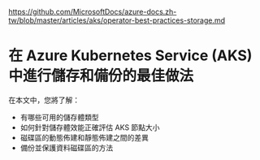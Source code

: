 https://github.com/MicrosoftDocs/azure-docs.zh-tw/blob/master/articles/aks/operator-best-practices-storage.md

# 在 Azure Kubernetes Service (AKS) 中進行儲存和備份的最佳做法



在本文中，您將了解：

* 有哪些可用的儲存體類型
* 如何針對儲存體效能正確評估 AKS 節點大小
* 磁碟區的動態佈建和靜態佈建之間的差異
* 備份並保護資料磁碟區的方法
